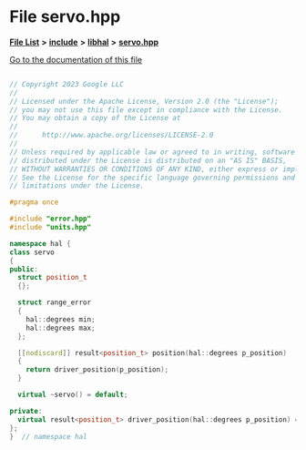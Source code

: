 

# File servo.hpp

[**File List**](files.md) **>** [**include**](dir_cba0faac6e93618a6e2539705915bd70.md) **>** [**libhal**](dir_c21661262b37aa135a14febc024e67d7.md) **>** [**servo.hpp**](servo_8hpp.md)

[Go to the documentation of this file](servo_8hpp.md)

```C++

// Copyright 2023 Google LLC
//
// Licensed under the Apache License, Version 2.0 (the "License");
// you may not use this file except in compliance with the License.
// You may obtain a copy of the License at
//
//      http://www.apache.org/licenses/LICENSE-2.0
//
// Unless required by applicable law or agreed to in writing, software
// distributed under the License is distributed on an "AS IS" BASIS,
// WITHOUT WARRANTIES OR CONDITIONS OF ANY KIND, either express or implied.
// See the License for the specific language governing permissions and
// limitations under the License.

#pragma once

#include "error.hpp"
#include "units.hpp"

namespace hal {
class servo
{
public:
  struct position_t
  {};

  struct range_error
  {
    hal::degrees min;
    hal::degrees max;
  };

  [[nodiscard]] result<position_t> position(hal::degrees p_position)
  {
    return driver_position(p_position);
  }

  virtual ~servo() = default;

private:
  virtual result<position_t> driver_position(hal::degrees p_position) = 0;
};
}  // namespace hal

```

